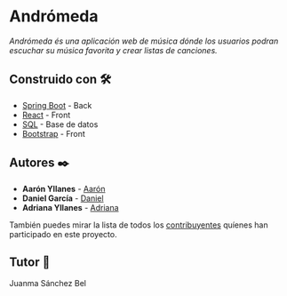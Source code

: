 # Andrómeda

_Andrómeda és una aplicación web de música dónde los usuarios podran escuchar su música favorita y crear listas de canciones._


## Construido con 🛠️

* [Spring Boot](https://spring.io/) - Back
* [React](https://reactjs.org/) - Front
* [SQL](https://www.mysql.com/) - Base de datos
* [Bootstrap](https://getbootstrap.com/) - Front

## Autores ✒️

* **Aarón Yllanes**  - [Aarón](https://github.com/AaronYllanes)
* **Daniel García**  - [Daniel](https://github.com/dgarcia19jaume)
* **Adriana Yllanes**  - [Adriana](https://github.com/AdrianaY)

También puedes mirar la lista de todos los [contribuyentes](https://github.com/IES-Jaume-Balmes/2020-21-DAW2-M12-Andromeda/graphs/contributors) quíenes han participado en este proyecto. 

## Tutor 📄

Juanma Sánchez Bel


